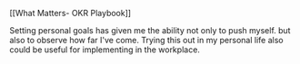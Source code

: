 [[What Matters- OKR Playbook]]

Setting personal goals has given me the ability not only to push myself. but also to observe how far I've come. Trying this out in my personal life also could be useful for implementing in the workplace.

